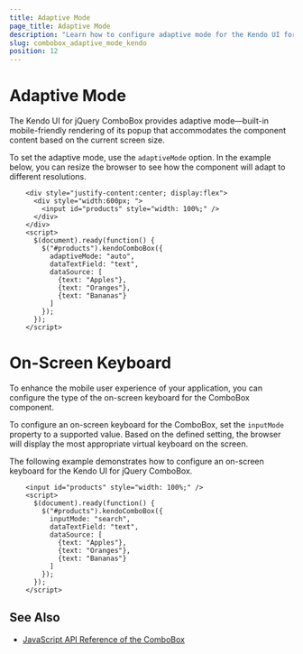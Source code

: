 ```yaml
---
title: Adaptive Mode
page_title: Adaptive Mode
description: "Learn how to configure adaptive mode for the Kendo UI for jQuery ComboBox component."
slug: combobox_adaptive_mode_kendo
position: 12
---
```


# Adaptive Mode

The Kendo UI for jQuery ComboBox provides adaptive mode&mdash;built-in mobile-friendly rendering of its popup that accommodates the component content based on the current screen size.

To set the adaptive mode, use the `adaptiveMode` option. In the example below, you can resize the browser to see how the component will adapt to different resolutions.

```dojo
    <div style="justify-content:center; display:flex">
      <div style="width:600px; ">
        <input id="products" style="width: 100%;" />
      </div>
    </div>
    <script>
      $(document).ready(function() {
        $("#products").kendoComboBox({
          adaptiveMode: "auto", 
          dataTextField: "text",
          dataSource: [
            {text: "Apples"},
            {text: "Oranges"},
            {text: "Bananas"}
          ]            
        });
      });
    </script>
```

# On-Screen Keyboard

To enhance the mobile user experience of your application, you can configure the type of the on-screen keyboard for the ComboBox component.

To configure an on-screen keyboard for the ComboBox, set the `inputMode` property to a supported value. Based on the defined setting, the browser will display the most appropriate virtual keyboard on the screen.

The following example demonstrates how to configure an on-screen keyboard for the Kendo UI for jQuery ComboBox.

```dojo
    <input id="products" style="width: 100%;" />                
    <script>
      $(document).ready(function() {
        $("#products").kendoComboBox({
          inputMode: "search",
          dataTextField: "text",
          dataSource: [
            {text: "Apples"},
            {text: "Oranges"},
            {text: "Bananas"}
          ]                
        });
      });
    </script>
```

## See Also

* [JavaScript API Reference of the ComboBox](/api/javascript/ui/combobox)